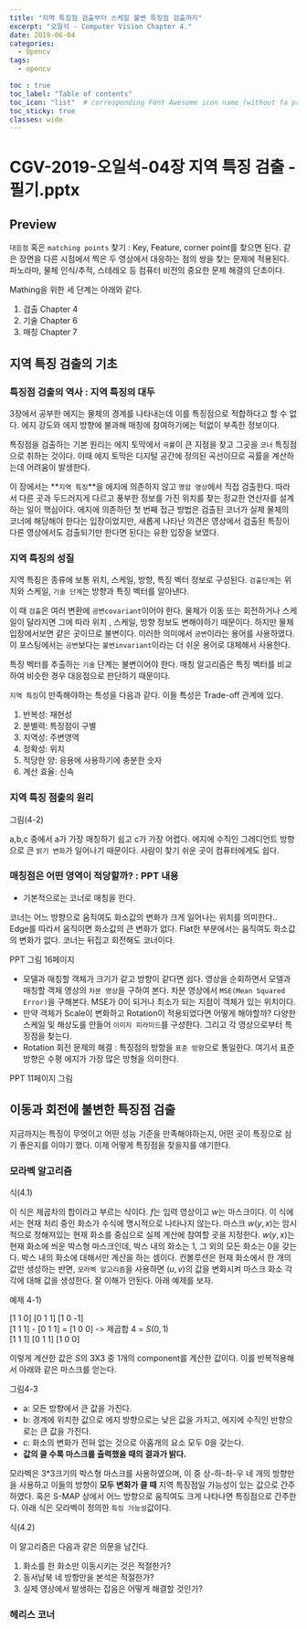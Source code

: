 ```yaml
---
title: "지역 특징점 검출부터 스케일 불변 특징점 검출까지"
excerpt: "오일석 - Computer Vision Chapter 4."
date: 2019-06-04
categories:
  - Opencv
tags:
  - opencv

toc : true
toc_label: "Table of contents"
toc_icon: "list"  # corresponding Font Awesome icon name (without fa prefix)
toc_sticky: true
classes: wide  
---
```


# CGV-2019-오일석-04장 지역 특징 검출 - 필기.pptx

## Preview

`대응점` 혹은 `matching points` 찾기 : Key, Feature, corner point를 찾으면 된다. 같은 장면을 다른 시점에서 찍은 두 영상에서 대응하는 점의 쌍을 찾는 문제에 적용된다. 파노라마, 물체 인식/추적, 스테레오 등 컴퓨터 비전의 중요한 문제 해결의 단초이다.  

Mathing을 위한 세 단계는 아래와 같다. 

1. 검출 Chapter 4  
2. 기술 Chapter 6  
3. 매칭 Chapter 7   

## 지역 특징 검출의 기초

### 특징점 검출의 역사 : 지역 특징의 대두

3장에서 공부한 에지는 물체의 경계를 나타내는데 이를 특징점으로 적합하다고 할 수 없다. 에지 강도와 에지 방향에 불과해 매칭에 참여하기에는 턱없이 부족한 정보이다.  

특징점을 검출하는 기본 원리는 에지 토막에서 `곡률`이 큰 지점을 찾고 그곳을 `코너` 특징점으로 취하는 것이다. 이때 에지 토막은 디지털 공간에 정의된 곡선이므로 곡률을 계산하는데 어려움이 발생한다.  

이 장에서는 **`지역 특징`**을 에지에 의존하지 않고 `명암 영상`에서 직접 검출한다. 따라서 다른 곳과 두드러지게 다르고 풍부한 정보를 가진 위치를 찾는 정교한 연산자를 설계하는 일이 핵심이다. 에지에 의존하던 첫 번째 접근 방법은 검출된 코너가  실제 물체의 코너에 해당해야 한다는 입장이었지만, 새롭게 나타난 의견은 영상에서 검출된 특징이 다른 영상에서도 검출되기만 한다면 된다는 유한 입장을 보였다.  

### 지역 특징의 성질  

지역 특징은 종류에 보통 위치, 스케일, 방향, 특징 벡터 정보로 구성된다. `검출단계`는 위치와 스케일, `기술 단계`는 방향과 특징 벡터를 알아낸다.  

이 때 `검출`은 여러 변환에 `공변covariant`이어야 한다. 물체가 이동 또는 회전하거나 스케일이 달라지면 그에 따라 위치 , 스케일, 방향 정보도 변해야하기 때문이다. 하지만 물체 입장에서보면 같은 곳이므로 불변이다. 이러한 의미에서 `공변`이라는 용어를 사용하였다. 이 포스팅에서는 `공변`보다는 `불변invariant`이라는 더 쉬운 용어로 대체해서 사용한다.  

특징 벡터를 추출하는 `기술` 단계는 불변이어야 한다. 매칭 알고리즘은 특징 벡터를 비교하여 비슷한 경우 대응점으로 판단하기 때문이다.

`지역 특징`이 만족해야하는 특성을 다음과 같다. 이들 특성은 Trade-off 관계에 있다.

1. 반복성: 재현성
2. 분별력: 특징점이 구별 
3. 지역성: 주변영역
4. 정확성: 위치
5. 적당한 양: 응용에 사용하기에 충분한 숫자 
6. 계산 효율: 신속

### 지역 특징 점출의 원리

그림(4-2)  

a,b,c 중에서 a가 가장 매칭하기 쉽고 c가 가장 어렵다. 에지에 수직인 그레디언트 방향으로 큰 `밝기 변화`가 일어나기 때문이다. 사람이 찾기 쉬운 곳이 컴퓨터에게도 쉽다.  

### 매칭점은 어떤 영역이 적당할까? : PPT 내용

- 기본적으로는 코너로 매칭을 한다.

코너는 어느 방향으로 움직여도 화소값의 변화가 크게 일어나는 위치를 의미한다.. Edge를 따라서 움직이면 화소값의 큰 변화가 없다. Flat한 부분에서는 움직여도 화소값의 변화가 없다. 코너는 뒤집고 회전해도 코너이다. 

PPT 그림 16페이지

- 모델과 매칭할 객체가 크기가 같고 방향이 같다면 쉽다. 영상을 순회하면서 모델과 매칭할 객체 영상의 `차분 영상`을 구하여 본다. 차분 영상에서 `MSE(Mean Squared Error)`을 구해본다. MSE가 0이 되거나 최소가 되는 지점이 객체가 있는 위치이다.
- 만약 객체가 Scale이 변화하고 Rotation이 적용되었다면 어떻게 해야할까? 다양한 스케일 및 해상도를 만들어 `이미지 피라미드`를 구성한다. 그리고 각 영상으로부터 특징점을 찾는다.  
- Rotation 회전 문제의 해결 : 특징점의 방향을 `표준 방향`으로 통일한다. 여기서 표준 방향은 수평 에지가 가장 많은 방형을 의미한다.  

PPT 11페이지 그림  

## 이동과 회전에 불변한 특징점 검출

지금까지는 특징이 무엇이고 어떤 성능 기준을 만족해야하는지, 어떤 곳이 특징으로 삼기 좋은지를 이야기 했다. 이제 어떻게 특징점을 찾을지를 얘기한다.  

### 모라벡 알고리즘

식(4.1)  

이 식은 제곱차의 합이라고 부르는 식이다. $f$는 입력 영상이고 $w$는 마스크이다. 이 식에서는 현재 처리 중인 화소가 수식에 명시적으로 나타나지 않는다. 마스크 $w(y,x)$는 암시적으로 정해져있는 현재 화소를 중심으로 실제 계산에 참여할 곳을 지정한다. $w(y,x)$는 현재 화소에 씌운 박스형 마스크인데, 박스 내의 화소는 1, 그 외의 모든 화소는 0을 갖는다. 박스 내의 화소에 대해서만 계산을 하는 셈이다. 컨볼루션은 현재 화소에서 한 개의 값만 생성하는 반면, `모라벡 알고리즘`을 사용하면 $(u,v)$의 값을 변화시켜 마스크 화소 각각에 대해 값을 생성한다. 잘 이해가 안된다. 아래 예제를 보자.  

예제 4-1)  

[1 1 0]    [0 1 1]   [1 0 -1]  
[1 1 1] - [0 1 1] = [1 0  0] -> 제곱합 4 = $S(0,1)$  
[1 1 1]    [0 1 1]   [1 0  0]  

이렇게 계산한 값은 $S$의 3X3 중 1개의 component를 계산한 값이다. 이를 반복적용해서 아래와 같은 마스크를 얻는다.  

그림4-3  

- a: 모든 방향에서 큰 값을 가진다.
- b: 경계에 위치한 값으로 에지 방향으로는 낮은 값을 가지고, 에지에 수직인 반향으로는 큰 값을 가진다. 
- c: 화소의 변화가 전혀 없는 것으로 아홉개의 요소 모두 0을 갖는다.  
- **값의 클 수록 마스크를 출력했을 때의 결과가 밝다.**

모라벡은 3*3크기의 박스형 마스크를 사용하였으며, 이 중 상-하-좌-우 네 개의 방향만을 사용하고 이들의 방향이 **모두 변화가 클 때** 지역 특징점일 가능성이 있는 값으로 간주하였다. 혹은 S-MAP 상에서 어느 방향으로 움직여도 크게 나타나면 특징점으로 간주한다. 아래 식은 모라벡이 정의한 `특징 가능성`값이다.  

식(4.2)  

이 알고리즘은 다음과 같은 의문을 남긴다.  

1. 화소를 한 화소만 이동시키는 것은 적절한가?
2. 동서남북 네 방향만을 본석은 적절한가?
3. 실제 영상에서 발생하는 잡음은 어떻게 해결할 것인가?  

### 헤리스 코너










